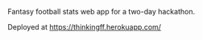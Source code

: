 Fantasy football stats web app for a two-day hackathon.

Deployed at https://thinkingff.herokuapp.com/

